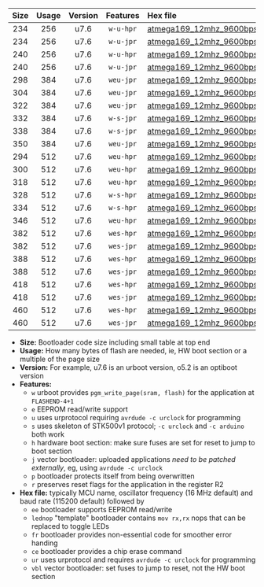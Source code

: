 |Size|Usage|Version|Features|Hex file|
|:-:|:-:|:-:|:-:|:--|
|234|256|u7.6|`w-u-hpr`|[atmega169_12mhz_9600bps_ur.hex](https://raw.githubusercontent.com/stefanrueger/urboot/main/bootloaders/atmega169/fcpu_12mhz/9600_bps/atmega169_12mhz_9600bps_ur.hex)|
|234|256|u7.6|`w-u-jpr`|[atmega169_12mhz_9600bps_ur_vbl.hex](https://raw.githubusercontent.com/stefanrueger/urboot/main/bootloaders/atmega169/fcpu_12mhz/9600_bps/atmega169_12mhz_9600bps_ur_vbl.hex)|
|240|256|u7.6|`w-u-hpr`|[atmega169_12mhz_9600bps_lednop_ur.hex](https://raw.githubusercontent.com/stefanrueger/urboot/main/bootloaders/atmega169/fcpu_12mhz/9600_bps/atmega169_12mhz_9600bps_lednop_ur.hex)|
|240|256|u7.6|`w-u-jpr`|[atmega169_12mhz_9600bps_lednop_ur_vbl.hex](https://raw.githubusercontent.com/stefanrueger/urboot/main/bootloaders/atmega169/fcpu_12mhz/9600_bps/atmega169_12mhz_9600bps_lednop_ur_vbl.hex)|
|298|384|u7.6|`weu-jpr`|[atmega169_12mhz_9600bps_ee_ur_vbl.hex](https://raw.githubusercontent.com/stefanrueger/urboot/main/bootloaders/atmega169/fcpu_12mhz/9600_bps/atmega169_12mhz_9600bps_ee_ur_vbl.hex)|
|304|384|u7.6|`weu-jpr`|[atmega169_12mhz_9600bps_ee_lednop_ur_vbl.hex](https://raw.githubusercontent.com/stefanrueger/urboot/main/bootloaders/atmega169/fcpu_12mhz/9600_bps/atmega169_12mhz_9600bps_ee_lednop_ur_vbl.hex)|
|322|384|u7.6|`weu-jpr`|[atmega169_12mhz_9600bps_ee_lednop_fr_ur_vbl.hex](https://raw.githubusercontent.com/stefanrueger/urboot/main/bootloaders/atmega169/fcpu_12mhz/9600_bps/atmega169_12mhz_9600bps_ee_lednop_fr_ur_vbl.hex)|
|332|384|u7.6|`w-s-jpr`|[atmega169_12mhz_9600bps_vbl.hex](https://raw.githubusercontent.com/stefanrueger/urboot/main/bootloaders/atmega169/fcpu_12mhz/9600_bps/atmega169_12mhz_9600bps_vbl.hex)|
|338|384|u7.6|`w-s-jpr`|[atmega169_12mhz_9600bps_lednop_vbl.hex](https://raw.githubusercontent.com/stefanrueger/urboot/main/bootloaders/atmega169/fcpu_12mhz/9600_bps/atmega169_12mhz_9600bps_lednop_vbl.hex)|
|350|384|u7.6|`weu-jpr`|[atmega169_12mhz_9600bps_ee_lednop_fr_ce_ur_vbl.hex](https://raw.githubusercontent.com/stefanrueger/urboot/main/bootloaders/atmega169/fcpu_12mhz/9600_bps/atmega169_12mhz_9600bps_ee_lednop_fr_ce_ur_vbl.hex)|
|294|512|u7.6|`weu-hpr`|[atmega169_12mhz_9600bps_ee_ur.hex](https://raw.githubusercontent.com/stefanrueger/urboot/main/bootloaders/atmega169/fcpu_12mhz/9600_bps/atmega169_12mhz_9600bps_ee_ur.hex)|
|300|512|u7.6|`weu-hpr`|[atmega169_12mhz_9600bps_ee_lednop_ur.hex](https://raw.githubusercontent.com/stefanrueger/urboot/main/bootloaders/atmega169/fcpu_12mhz/9600_bps/atmega169_12mhz_9600bps_ee_lednop_ur.hex)|
|318|512|u7.6|`weu-hpr`|[atmega169_12mhz_9600bps_ee_lednop_fr_ur.hex](https://raw.githubusercontent.com/stefanrueger/urboot/main/bootloaders/atmega169/fcpu_12mhz/9600_bps/atmega169_12mhz_9600bps_ee_lednop_fr_ur.hex)|
|328|512|u7.6|`w-s-hpr`|[atmega169_12mhz_9600bps.hex](https://raw.githubusercontent.com/stefanrueger/urboot/main/bootloaders/atmega169/fcpu_12mhz/9600_bps/atmega169_12mhz_9600bps.hex)|
|334|512|u7.6|`w-s-hpr`|[atmega169_12mhz_9600bps_lednop.hex](https://raw.githubusercontent.com/stefanrueger/urboot/main/bootloaders/atmega169/fcpu_12mhz/9600_bps/atmega169_12mhz_9600bps_lednop.hex)|
|346|512|u7.6|`weu-hpr`|[atmega169_12mhz_9600bps_ee_lednop_fr_ce_ur.hex](https://raw.githubusercontent.com/stefanrueger/urboot/main/bootloaders/atmega169/fcpu_12mhz/9600_bps/atmega169_12mhz_9600bps_ee_lednop_fr_ce_ur.hex)|
|382|512|u7.6|`wes-hpr`|[atmega169_12mhz_9600bps_ee.hex](https://raw.githubusercontent.com/stefanrueger/urboot/main/bootloaders/atmega169/fcpu_12mhz/9600_bps/atmega169_12mhz_9600bps_ee.hex)|
|382|512|u7.6|`wes-jpr`|[atmega169_12mhz_9600bps_ee_vbl.hex](https://raw.githubusercontent.com/stefanrueger/urboot/main/bootloaders/atmega169/fcpu_12mhz/9600_bps/atmega169_12mhz_9600bps_ee_vbl.hex)|
|388|512|u7.6|`wes-hpr`|[atmega169_12mhz_9600bps_ee_lednop.hex](https://raw.githubusercontent.com/stefanrueger/urboot/main/bootloaders/atmega169/fcpu_12mhz/9600_bps/atmega169_12mhz_9600bps_ee_lednop.hex)|
|388|512|u7.6|`wes-jpr`|[atmega169_12mhz_9600bps_ee_lednop_vbl.hex](https://raw.githubusercontent.com/stefanrueger/urboot/main/bootloaders/atmega169/fcpu_12mhz/9600_bps/atmega169_12mhz_9600bps_ee_lednop_vbl.hex)|
|418|512|u7.6|`wes-hpr`|[atmega169_12mhz_9600bps_ee_lednop_fr.hex](https://raw.githubusercontent.com/stefanrueger/urboot/main/bootloaders/atmega169/fcpu_12mhz/9600_bps/atmega169_12mhz_9600bps_ee_lednop_fr.hex)|
|418|512|u7.6|`wes-jpr`|[atmega169_12mhz_9600bps_ee_lednop_fr_vbl.hex](https://raw.githubusercontent.com/stefanrueger/urboot/main/bootloaders/atmega169/fcpu_12mhz/9600_bps/atmega169_12mhz_9600bps_ee_lednop_fr_vbl.hex)|
|460|512|u7.6|`wes-hpr`|[atmega169_12mhz_9600bps_ee_lednop_fr_ce.hex](https://raw.githubusercontent.com/stefanrueger/urboot/main/bootloaders/atmega169/fcpu_12mhz/9600_bps/atmega169_12mhz_9600bps_ee_lednop_fr_ce.hex)|
|460|512|u7.6|`wes-jpr`|[atmega169_12mhz_9600bps_ee_lednop_fr_ce_vbl.hex](https://raw.githubusercontent.com/stefanrueger/urboot/main/bootloaders/atmega169/fcpu_12mhz/9600_bps/atmega169_12mhz_9600bps_ee_lednop_fr_ce_vbl.hex)|

- **Size:** Bootloader code size including small table at top end
- **Usage:** How many bytes of flash are needed, ie, HW boot section or a multiple of the page size
- **Version:** For example, u7.6 is an urboot version, o5.2 is an optiboot version
- **Features:**
  + `w` urboot provides `pgm_write_page(sram, flash)` for the application at `FLASHEND-4+1`
  + `e` EEPROM read/write support
  + `u` uses urprotocol requiring `avrdude -c urclock` for programming
  + `s` uses skeleton of STK500v1 protocol; `-c urclock` and `-c arduino` both work
  + `h` hardware boot section: make sure fuses are set for reset to jump to boot section
  + `j` vector bootloader: uploaded applications *need to be patched externally*, eg, using `avrdude -c urclock`
  + `p` bootloader protects itself from being overwritten
  + `r` preserves reset flags for the application in the register R2
- **Hex file:** typically MCU name, oscillator frequency (16 MHz default) and baud rate (115200 default) followed by
  + `ee` bootloader supports EEPROM read/write
  + `lednop` "template" bootloader contains `mov rx,rx` nops that can be replaced to toggle LEDs
  + `fr` bootloader provides non-essential code for smoother error handing
  + `ce` bootloader provides a chip erase command
  + `ur` uses urprotocol and requires `avrdude -c urclock` for programming
  + `vbl` vector bootloader: set fuses to jump to reset, not the HW boot section
